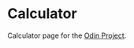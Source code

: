 # Calculator
Calculator page for the [Odin Project](https://www.theodinproject.com/lessons/foundations-calculator).